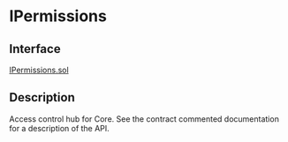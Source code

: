 # IPermissions

## Interface

[IPermissions.sol](https://github.com/fei-protocol/fei-protocol-core/blob/master/contracts/core/IPermissions.sol)

## Description

Access control hub for Core. See the contract commented documentation for a description of the API.

